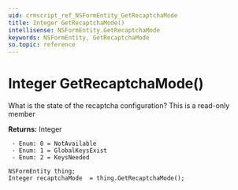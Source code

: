 ```yaml
---
uid: crmscript_ref_NSFormEntity_GetRecaptchaMode
title: Integer GetRecaptchaMode()
intellisense: NSFormEntity.GetRecaptchaMode
keywords: NSFormEntity, GetRecaptchaMode
so.topic: reference
---
```


# Integer GetRecaptchaMode()

What is the state of the recaptcha configuration? This is a read-only member

**Returns:** Integer

     - Enum: 0 = NotAvailable 
     - Enum: 1 = GlobalKeysExist 
     - Enum: 2 = KeysNeeded 

```crmscript
NSFormEntity thing;
Integer recaptchaMode  = thing.GetRecaptchaMode();
```

